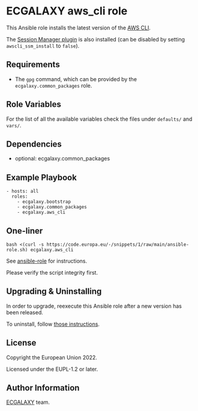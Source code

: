 ECGALAXY aws_cli role
=====================

This Ansible role installs the latest version of the [AWS CLI](https://aws.amazon.com/cli/).

The [Session Manager plugin](https://docs.aws.amazon.com/systems-manager/latest/userguide/session-manager-working-with-install-plugin.html)
is also installed (can be disabled by setting `awscli_ssm_install` to `false`).

Requirements
------------

- The `gpg` command, which can be provided by the `ecgalaxy.common_packages` role.

Role Variables
--------------

For the list of all the available variables check the files under `defaults/` and `vars/`.

Dependencies
------------

- optional: ecgalaxy.common_packages

Example Playbook
----------------

    - hosts: all
      roles:
        - ecgalaxy.bootstrap
        - ecgalaxy.common_packages
        - ecgalaxy.aws_cli

One-liner
---------

    bash <(curl -s https://code.europa.eu/-/snippets/1/raw/main/ansible-role.sh) ecgalaxy.aws_cli

See [ansible-role](https://code.europa.eu/-/snippets/1) for instructions.

Please verify the script integrity first.

Upgrading & Uninstalling
------------------------

In order to upgrade, reexecute this Ansible role after a new version has been released.

To uninstall, follow [those instructions](https://docs.aws.amazon.com/cli/latest/userguide/uninstall.html).

License
-------

Copyright the European Union 2022.

Licensed under the EUPL-1.2 or later.

Author Information
------------------

[ECGALAXY](https://code.europa.eu/groups/ecgalaxy/-/wikis/home) team.
